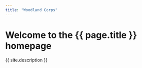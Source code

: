 ```yaml
---
title: "Woodland Corps"
---
```


# Welcome to the {{ page.title }} homepage

{{ site.description }}
